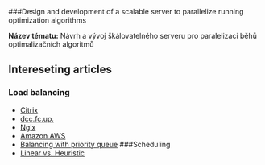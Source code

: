 ###Design and development of a scalable server to parallelize running optimization algorithms

**Název tématu:** Návrh a vývoj škálovatelného serveru pro paralelizaci běhů optimalizačních algoritmů

## Intereseting articles
### Load balancing
* [Citrix](https://www.citrix.com/glossary/load-balancing.html) 
* [dcc.fc.up.](http://www.dcc.fc.up.pt/~fds/aulas/PPD/1112/loadbalancing.pdf)
* [Ngix](https://www.nginx.com/resources/glossary/load-balancing/)
* [Amazon AWS](https://docs.aws.amazon.com/autoscaling/ec2/userguide/as-scaling-target-tracking.html)
* [Balancing with priority queue](http://www.drdobbs.com/balancing-network-load-with-priority-que/184404889)
###Scheduling
* [Linear vs. Heuristic](https://icrontech.com/blog_item/optimization-vs-heuristics-which-is-the-right-approach-for-your-business/)
